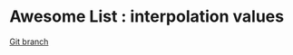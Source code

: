 # Awesome List : interpolation values 


[Git branch](https://github.com/codiku/react-native-animations/tree/006_EN-super-list-2)